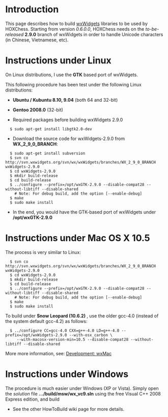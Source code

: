 

# Introduction #

This page describes how to build [wxWidgets](http://www.wxwidgets.org/) libraries to be used by HOXChess.
Starting from version _0.6.0.0_, HOXChess needs on the _to-be-released_ **2.9.0** branch of wxWidgets in order to handle Unicode characters (in Chinese, Vietnamese, etc).

# Instructions under Linux #

On Linux distributions, I use the **GTK** based port of wxWidgets.

This following procedure has been test under the following Linux distributions:
  * **Ubuntu / Kubuntu 8.10, 9.04** (both 64 and 32-bit)
  * **Gentoo 2008.0** (32-bit)

  * Required packages before building wxWidgets 2.9.0
```
  $ sudo apt-get install libgtk2.0-dev
```
  * Download the source code for wxWidgets-2.9.0 from **WX\_2\_9\_0\_BRANCH**:
```
  $ sudo apt-get install subversion
  $ svn co http://svn.wxwidgets.org/svn/wx/wxWidgets/branches/WX_2_9_0_BRANCH wxWidgets-2.9.0
  $ cd wxWidgets-2.9.0
  $ mkdir build-release
  $ cd build-release
  $ ../configure --prefix=/opt/wxGTK-2.9.0 --disable-compat28 --without-libtiff --disable-shared
    # Note: For debug build, add the option [--enable-debug] 
  $ make
  $ sudo make install
```
  * In the end, you would have the GTK-based port of wxWidgets under **/opt/wxGTK-2.9.0**

# Instructions under Mac OS X 10.5 #
The process is very similar to Linux:
```
  $ svn co http://svn.wxwidgets.org/svn/wx/wxWidgets/branches/WX_2_9_0_BRANCH wxWidgets-2.9.0
  $ cd wxWidgets-2.9.0
  $ mkdir build-release
  $ cd build-release
  $ ../configure --prefix=/opt/wxGTK-2.9.0 --disable-compat28 --without-libtiff --disable-shared
    # Note: For debug build, add the option [--enable-debug] 
  $ make
  $ sudo make install
```

To build under **Snow Leopard (10.6.2)** , use the older gcc-4.0 (instead of the system default gcc-4.2) as follows:
```
  $ ../configure CC=gcc-4.0 CXX=g++-4.0 LD=g++-4.0 --prefix=/opt/wxWidgets-2.9.0 --with-osx_carbon \
     --with-macosx-version-min=10.5 --disable-compat28 --without-libtiff --disable-shared
```

More more information, see: [Development: wxMac](http://wiki.wxwidgets.org/Development:_wxMac)

# Instructions under Windows #

The procedure is much easier under Windows (XP or Vista). Simply open the _solution_ file **.../build/msw/wx\_vc9.sln** using the free Visual C++ 2008 Express edition, and build
  * See the other HowToBuild wiki page for more details.